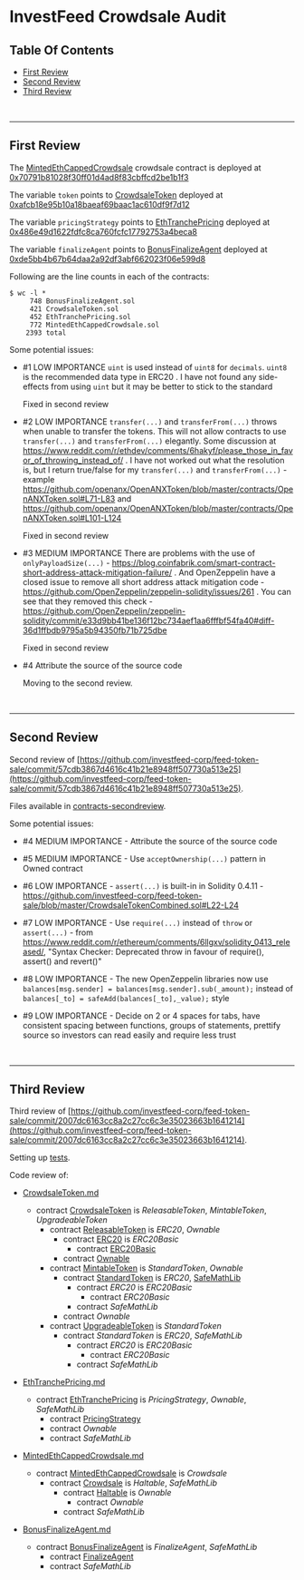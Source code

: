 # InvestFeed Crowdsale Audit

## Table Of Contents

* [First Review](#first-review)
* [Second Review](#second-review)
* [Third Review](#third-review)

<br />

<hr />

## First Review

The [MintedEthCappedCrowdsale](contracts-firstreview/MintedEthCappedCrowdsale.sol) crowdsale contract is deployed at [0x70791b81028f30ff01d4ad8f83cbffcd2be1b1f3](https://etherscan.io/address/0x70791b81028f30ff01d4ad8f83cbffcd2be1b1f3#code)

The variable `token` points to [CrowdsaleToken](contracts-firstreview/CrowdsaleToken.sol) deployed at [0xafcb18e95b10a18baeaf69baac1ac610df9f7d12](https://etherscan.io/address/0xafcb18e95b10a18baeaf69baac1ac610df9f7d12#code)

The variable `pricingStrategy` points to [EthTranchePricing](contracts-firstreview/EthTranchePricing.sol) deployed at [0x486e49d1622fdfc8ca760fcfc17792753a4beca8](https://etherscan.io/address/0x486e49d1622fdfc8ca760fcfc17792753a4beca8#code)

The variable `finalizeAgent` points to [BonusFinalizeAgent](contracts-firstreview/BonusFinalizeAgent.sol) deployed at [0xde5bb4b67b64daa2a92df3abf662023f06e599d8](https://etherscan.io/address/0xde5bb4b67b64daa2a92df3abf662023f06e599d8#code)

Following are the line counts in each of the contracts:

    $ wc -l *
         748 BonusFinalizeAgent.sol
         421 CrowdsaleToken.sol
         452 EthTranchePricing.sol
         772 MintedEthCappedCrowdsale.sol
        2393 total


Some potential issues:

* \#1 LOW IMPORTANCE `uint` is used instead of `uint8` for `decimals`. `uint8` is the recommended data type in ERC20 . I have not found any side-effects from using `uint` but it may be better to stick to the standard

  Fixed in second review

* \#2 LOW IMPORTANCE `transfer(...)` and `transferFrom(...)` throws when unable to transfer the tokens. This will not allow contracts to use `transfer(...)` and `transferFrom(...)` elegantly. Some discussion at https://www.reddit.com/r/ethdev/comments/6hakyf/please_those_in_favor_of_throwing_instead_of/ . I have not worked out what the resolution is, but I return true/false for my `transfer(...)` and `transferFrom(...)` - example https://github.com/openanx/OpenANXToken/blob/master/contracts/OpenANXToken.sol#L71-L83 and https://github.com/openanx/OpenANXToken/blob/master/contracts/OpenANXToken.sol#L101-L124

  Fixed in second review

* \#3 MEDIUM IMPORTANCE There are problems with the use of `onlyPayloadSize(...)` - https://blog.coinfabrik.com/smart-contract-short-address-attack-mitigation-failure/ . And OpenZeppelin have a closed issue to remove all short address attack mitigation code - https://github.com/OpenZeppelin/zeppelin-solidity/issues/261 . You can see that they removed this check - https://github.com/OpenZeppelin/zeppelin-solidity/commit/e33d9bb41be136f12bc734aef1aa6fffbf54fa40#diff-36d1ffbdb9795a5b94350fb71b725dbe

  Fixed in second review 

* \#4 Attribute the source of the source code

  Moving to the second review.

<br />

<hr />

## Second Review

Second review of [https://github.com/investfeed-corp/feed-token-sale/commit/57cdb3867d4616c41b21e8948ff507730a513e25](https://github.com/investfeed-corp/feed-token-sale/commit/57cdb3867d4616c41b21e8948ff507730a513e25).

Files available in [contracts-secondreview](contracts-secondreview).

Some potential issues:

* \#4 MEDIUM IMPORTANCE - Attribute the source of the source code

* \#5 MEDIUM IMPORTANCE - Use `acceptOwnership(...)` pattern in Owned contract

* \#6 LOW IMPORTANCE - `assert(...)` is built-in in Solidity 0.4.11 - https://github.com/investfeed-corp/feed-token-sale/blob/master/CrowdsaleTokenCombined.sol#L22-L24

* \#7 LOW IMPORTANCE - Use `require(...)` instead of `throw` or `assert(...)` - from https://www.reddit.com/r/ethereum/comments/6llgxv/solidity_0413_released/, "Syntax Checker: Deprecated throw in favour of require(), assert() and revert()"

* \#8 LOW IMPORTANCE - The new OpenZeppelin libraries now use `balances[msg.sender] = balances[msg.sender].sub(_amount);` instead of `balances[_to] = safeAdd(balances[_to],_value);` style

* \#9 LOW IMPORTANCE - Decide on 2 or 4 spaces for tabs, have consistent spacing between functions, groups of statements, prettify source so investors can read easily and require less trust

<br />

<hr />

## Third Review

Third review of [https://github.com/investfeed-corp/feed-token-sale/commit/2007dc6163cc8a2c27cc6c3e35023663b1641214](https://github.com/investfeed-corp/feed-token-sale/commit/2007dc6163cc8a2c27cc6c3e35023663b1641214).

Setting up [tests](test).

Code review of:

* [CrowdsaleToken.md](CrowdsaleToken.md)
  * contract [CrowdsaleToken](codereview/CrowdsaleToken.md) is *ReleasableToken*, *MintableToken*, *UpgradeableToken*
    * contract [ReleasableToken](codereview/ReleasableToken.md) is *ERC20*, *Ownable*
      * contract [ERC20](codereview/ERC20.md) is *ERC20Basic*
        * contract [ERC20Basic](codereview/ERC20Basic.md)
      * contract [Ownable](codereview/Ownable.md)
    * contract [MintableToken](codereview/MintableToken.md) is *StandardToken*, *Ownable*
      * contract [StandardToken](codereview/StandardToken.md) is *ERC20*, [SafeMathLib](codereview/SafeMathLib.md)
        * contract *ERC20* is *ERC20Basic*
          * contract *ERC20Basic*
        * contract *SafeMathLib*
      * contract *Ownable*
    * contract [UpgradeableToken](codereview/UpgradeableToken.md) is *StandardToken*
      * contract *StandardToken* is *ERC20*, *SafeMathLib*
        * contract *ERC20* is *ERC20Basic*
          * contract *ERC20Basic*
        * contract *SafeMathLib*

* [EthTranchePricing.md](EthTranchePricing.md)
  * contract [EthTranchePricing](codereview/EthTranchePricing.md) is *PricingStrategy*, *Ownable*, *SafeMathLib*
    * contract [PricingStrategy](codereview/PricingStrategy.md)
    * contract *Ownable*
    * contract *SafeMathLib*
  
* [MintedEthCappedCrowdsale.md](MintedEthCappedCrowdsale.md)
  * contract [MintedEthCappedCrowdsale](codereview/MintedEthCappedCrowdsale.md) is *Crowdsale*
    * contract [Crowdsale](codereview/Crowdsale.md) is *Haltable*, *SafeMathLib*
      * contract [Haltable](codereview/Haltable.md) is *Ownable*
        * contract *Ownable*
      * contract *SafeMathLib*

* [BonusFinalizeAgent.md](BonusFinalizeAgent.md)
  * contract [BonusFinalizeAgent](codereview/BonusFinalizeAgent.md) is *FinalizeAgent*, *SafeMathLib*
    * contract [FinalizeAgent](codereview/FinalizeAgent.md)
    * contract *SafeMathLib*


